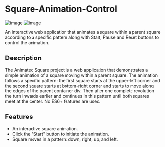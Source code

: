 # Square-Animation-Control
![image](https://github.com/athrv1exe/Square-Animation-Control/assets/91598258/1b60805c-85c2-4257-a817-5aa7b6c232a2)
![image](https://github.com/athrv1exe/Square-Animation-Control/assets/91598258/43ed5b7a-24dc-4791-9255-ec6f7c9462e2)

An interactive web application that animates a square within a parent square according to a specific pattern along with Start, Pause and Reset buttons to control the animation.

## Description

The Animated Square project is a web application that demonstrates a simple animation of a square moving within a parent square. The animation follows a specific pattern: the first square starts at the upper-left corner and the second square starts at bottom-right corner and starts to move along the edges of the parent container div. Then after one complete revolution the turn inwards earlier and continues in this pattern until both squares meet at the center. No ES6+ features are used.

## Features

- An interactive square animation.
- Click the "Start" button to initiate the animation.
- Square moves in a pattern: down, right, up, and left.
